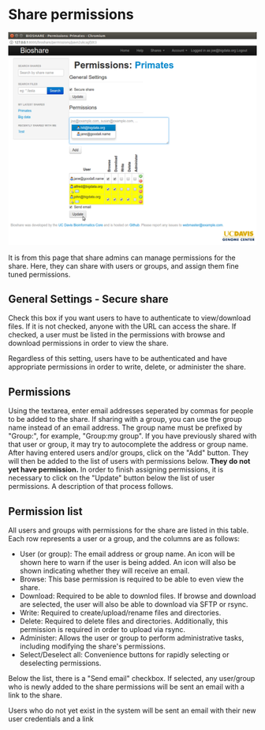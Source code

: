 Share permissions
=================

![Share permissions](/images/screenshots/permissions.png)

It is from this page that share admins can manage permissions for the share.  Here, they can share with users or groups, and assign them fine tuned permissions.

General Settings - Secure share
-------------------------------
Check this box if you want users to have to authenticate to view/download files.  If it is not checked, anyone with the URL can access the share.  If checked, a user must be listed in the permissions with browse and download permissions in order to view the share.

Regardless of this setting, users have to be authenticated and have appropriate permissions in order to write, delete, or administer the share.

Permissions
-----------
Using the textarea, enter email addresses seperated by commas for people to be added to the share.  If sharing with a group, you can use the group name instead of an email address.  The group name must be prefixed by "Group:", for example, "Group:my group".  If you have previously shared with that user or group, it may try to autocomplete the address or group name.  After having entered users and/or groups, click on the "Add" button.  They will then be added to the list of users with permissions below.  **They do not yet have permission.**  In order to finish assigning permissions, it is necessary to click on the "Update" button below the list of user permissions.  A description of that process follows.

Permission list
---------------
All users and groups with permissions for the share are listed in this table.  Each row represents a user or a group, and the columns are as follows:
- User (or group): The email address or group name.  An icon will be shown here to warn if the user is being added.  An icon will also be shown indicating whether they will receive an email.
- Browse: This base permission is required to be able to even view the share.
- Download:  Required to be able to downlod files.  If browse and download are selected, the user will also be able to download via SFTP or rsync.
- Write:  Required to create/upload/rename files and directories.
- Delete:  Required to delete files and directories.  Additionally, this permission is required in order to upload via rsync.
- Administer:  Allows the user or group to perform administrative tasks, including modifying the share's permissions.
- Select/Deselect all:  Convenience buttons for rapidly selecting or deselecting permissions.

Below the list, there is a "Send email" checkbox.  If selected, any user/group who is newly added to the share permissions will be sent an email with a link to the share.

Users who do not yet exist in the system will be sent an email with their new user credentials and a link
